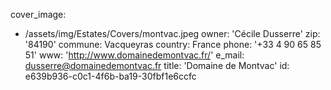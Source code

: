 cover_image:
  - /assets/img/Estates/Covers/montvac.jpeg
owner: 'Cécile Dusserre'
zip: '84190'
commune: Vacqueyras
country: France
phone: '+33 4 90 65 85 51'
www: 'http://www.domainedemontvac.fr/'
e_mail: dusserre@domainedemontvac.fr
title: 'Domaine de Montvac'
id: e639b936-c0c1-4f6b-ba19-30fbf1e6ccfc
